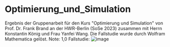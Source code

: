# Optimierung_und_Simulation
Ergebnis der Gruppenarbeit für den Kurs "Optimierung und Simulation" von Prof. Dr. Frank Brand an der HWR-Berlin (SoSe 2023) zusammen mit Herrn Konstantin König und Frau Yanfei Wang.
Die Fallstudie wurde durch Wolfram Mathematica gelöst.
Note: 1,0
Fallstudie: 
![image](https://github.com/user-attachments/assets/5e662d7d-7d81-4658-afea-b436f60e02b4)
